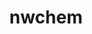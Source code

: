 ---
title: "nwchem"
layout: cache
categories: [package, v0.23.0]
meta: {"versions": ["7.2.3"], "compilers": ["gcc@=11.4.0", "gcc@=9.4.0", "oneapi@=2024.2.1"], "oss": ["ubuntu20.04", "ubuntu22.04"], "platforms": ["linux"], "targets": ["neoverse_v1", "neoverse_v2", "ppc64le", "x86_64_v3"], "stacks": ["e4s", "e4s-neoverse-v2", "e4s-neoverse_v1", "e4s-oneapi", "e4s-power", "root"], "num_specs": 5, "num_specs_by_stack": {"e4s-power": 1, "root": 5, "e4s-neoverse_v1": 1, "e4s-neoverse-v2": 1, "e4s": 1, "e4s-oneapi": 1}}
spec_details: [{"hash": "hdwbsbpxtvsu6hvgirgiq47letoto3ke", "compiler": "gcc@=9.4.0", "versions": ["7.2.3"], "os": "ubuntu20.04", "platform": "linux", "target": "ppc64le", "variants": ["armci=mpi-ts", "build_system=generic", "~elpa", "~extratce", "~f90allocatable", "~fftw3", "~libxc", "~openmp", "~tcecuda"], "stacks": ["e4s-power", "root"], "size": "-", "tarball": "https://binaries.spack.io/v0.23.0/build_cache/linux-ubuntu20.04-ppc64le/gcc-9.4.0/nwchem-7.2.3/linux-ubuntu20.04-ppc64le-gcc-9.4.0-nwchem-7.2.3-hdwbsbpxtvsu6hvgirgiq47letoto3ke.spack"}, {"hash": "u6nprg2aenqzmckcsvc3sa6eshrjodqc", "compiler": "gcc@=11.4.0", "versions": ["7.2.3"], "os": "ubuntu22.04", "platform": "linux", "target": "neoverse_v1", "variants": ["armci=mpi-ts", "build_system=generic", "~elpa", "~extratce", "~f90allocatable", "~fftw3", "~libxc", "~openmp", "~tcecuda"], "stacks": ["e4s-neoverse_v1", "root"], "size": "-", "tarball": "https://binaries.spack.io/v0.23.0/build_cache/linux-ubuntu22.04-neoverse_v1/gcc-11.4.0/nwchem-7.2.3/linux-ubuntu22.04-neoverse_v1-gcc-11.4.0-nwchem-7.2.3-u6nprg2aenqzmckcsvc3sa6eshrjodqc.spack"}, {"hash": "3jnuyi7atuas4ui4yp4rwcxiydnxqvjv", "compiler": "gcc@=11.4.0", "versions": ["7.2.3"], "os": "ubuntu22.04", "platform": "linux", "target": "neoverse_v2", "variants": ["armci=mpi-ts", "build_system=generic", "~elpa", "~extratce", "~f90allocatable", "~fftw3", "~libxc", "~openmp", "~tcecuda"], "stacks": ["root", "e4s-neoverse-v2"], "size": "-", "tarball": "https://binaries.spack.io/v0.23.0/build_cache/linux-ubuntu22.04-neoverse_v2/gcc-11.4.0/nwchem-7.2.3/linux-ubuntu22.04-neoverse_v2-gcc-11.4.0-nwchem-7.2.3-3jnuyi7atuas4ui4yp4rwcxiydnxqvjv.spack"}, {"hash": "2o7dfuzynhnwrva3fuc4bhilkel373s2", "compiler": "gcc@=11.4.0", "versions": ["7.2.3"], "os": "ubuntu22.04", "platform": "linux", "target": "x86_64_v3", "variants": ["armci=mpi-ts", "build_system=generic", "~elpa", "~extratce", "~f90allocatable", "~fftw3", "~libxc", "~openmp", "~tcecuda"], "stacks": ["e4s", "root"], "size": "-", "tarball": "https://binaries.spack.io/v0.23.0/build_cache/linux-ubuntu22.04-x86_64_v3/gcc-11.4.0/nwchem-7.2.3/linux-ubuntu22.04-x86_64_v3-gcc-11.4.0-nwchem-7.2.3-2o7dfuzynhnwrva3fuc4bhilkel373s2.spack"}, {"hash": "nnasuqio4wysubvapml6bzhil65v66xt", "compiler": "oneapi@=2024.2.1", "versions": ["7.2.3"], "os": "ubuntu22.04", "platform": "linux", "target": "x86_64_v3", "variants": ["armci=mpi-ts", "build_system=generic", "~elpa", "~extratce", "~f90allocatable", "~fftw3", "~libxc", "~openmp", "~tcecuda"], "stacks": ["e4s-oneapi", "root"], "size": "-", "tarball": "https://binaries.spack.io/v0.23.0/build_cache/linux-ubuntu22.04-x86_64_v3/oneapi-2024.2.1/nwchem-7.2.3/linux-ubuntu22.04-x86_64_v3-oneapi-2024.2.1-nwchem-7.2.3-nnasuqio4wysubvapml6bzhil65v66xt.spack"}]
---